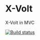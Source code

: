 # X-Volt
X-Volt in MVC

[![Build status](https://ci.appveyor.com/api/projects/status/rgst7h44v93ys64w?svg=true)](https://ci.appveyor.com/project/Workshop2/x-volt)
